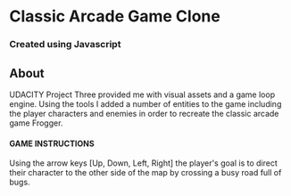 # Classic Arcade Game Clone
### Created using Javascript
## About

UDACITY Project Three provided me with visual assets and a game loop engine. Using the tools I added a number of entities to the game including the player characters and enemies in order to recreate the classic arcade game Frogger.

#### GAME INSTRUCTIONS

Using the arrow keys [Up, Down, Left, Right] the player's goal is to direct their character to the other side of the map by crossing a busy road full of bugs.

